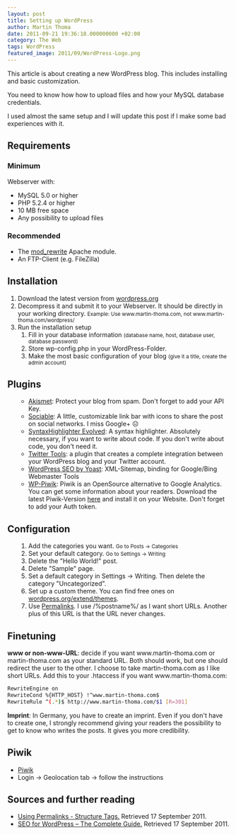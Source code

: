 ```yaml
---
layout: post
title: Setting up WordPress
author: Martin Thoma
date: 2011-09-21 19:36:18.000000000 +02:00
category: The Web
tags: WordPress
featured_image: 2011/09/WordPress-Logo.png
---
```

This article is about creating a new WordPress blog. This includes installing and basic customization. 

You need to know how how to upload files and how your MySQL database credentials.

I used almost the same setup and I will update this post if I make some bad experiences with it.

<h2>Requirements</h2>
<h3>Minimum</h3>
Webserver with:
<ul>
	<li>MySQL 5.0 or higher</li>
	<li>PHP 5.2.4 or higher</li>
	<li>10 MB free space</li>
	<li>Any possibility to upload files</li>
</ul>
<h3>Recommended</h3>
<ul>
	<li>The <a href="http://httpd.apache.org/docs/2.2/mod/mod_rewrite.html">mod_rewrite</a> Apache module.</li>
	<li>An FTP-Client (e.g. FileZilla)</li>
</ul>
<h2>Installation</h2>
<ol>
	<li>Download the latest version from <a href="http://wordpress.org/download/">wordpress.org</a></li>
	<li>Decompress it and submit it to your Webserver. It should be directly in your working directory.
<small>Example: Use www.martin-thoma.com, not www.martin-thoma.com/wordpress/</small></li>
	<li>Run the installation setup
<ol>
	<li>Fill in your database information
<small>(database name, host, database user, database password)</small></li>
	<li>Store <span class="inline-file">wp-config.php</span> in your WordPress-Folder.</li>
	<li>Make the most basic configuration of your blog
<small>(give it a title, create the admin account)</small></li>
</ol>
</li>
</ol>
<h2>Plugins</h2>
<ol>
<ul>
	<li><a href="http://akismet.com/">Akismet</a>: Protect your blog from spam. Don't forget to add your API Key.</li>
	<li><a href="http://wordpress.org/extend/plugins/sociable">Sociable</a>: A little, customizable link bar with icons to share the post on social networks. I miss Google+ ☹</li>
	<li><a href="http://wordpress.org/extend/plugins/syntaxhighlighter/">SyntaxHighlighter Evolved</a>: A syntax highlighter. Absolutely necessary, if you want to write about code. If you don't write about code, you don't need it.</li>
	<li><a href="http://wordpress.org/extend/plugins/twitter-tools/">Twitter Tools</a>: a plugin that creates a complete integration between your WordPress blog and your Twitter account.</li>
	<li><a href="http://wordpress.org/extend/plugins/wordpress-seo/">WordPress SEO by Yoast</a>: XML-Sitemap, binding for Google/Bing Webmaster Tools</li>
	<li><a href="http://wordpress.org/extend/plugins/wp-piwik/">WP-Piwik</a>: Piwik is an OpenSource alternative to Google Analytics. You can get some information about your readers.
Download the latest Piwik-Version <a href="http://piwik.org/">here</a> and install it on your Website. Don't forget to add your Auth token.</li>
</ul>
</ol>
<h2>Configuration</h2>
<ol>
<ol>
	<li>Add the categories you want.
<small>Go to Posts &rarr; Categories</small></li>
	<li>Set your default category.
<small>Go to Settings &rarr; Writing</small></li>
	<li>Delete the "Hello World!" post.</li>
	<li>Delete "Sample" page.</li>
	<li>Set a default category in Settings &rarr; Writing. Then delete the category "Uncategorized".</li>
	<li>Set up a custom theme. You can find free ones on <a href="http://wordpress.org/extend/themes">wordpress.org/extend/themes</a>.</li>
	<li>Use <a href="http://codex.wordpress.org/Using_Permalinks">Permalinks</a>. I use <span class="inline-code">/%postname%/</span> as I want short URLs. Another plus of this URL is that the URL never changes.</li>
</ol>
</ol>
<h2>Finetuning</h2>
<strong>www or non-www-URL</strong>: decide if you want www.martin-thoma.com or martin-thoma.com as your standard URL. Both should work, but one should redirect the user to the other. I choose to take martin-thoma.com as I like short URLs. Add this to your .htaccess if you want www.martin-thoma.com:

```bash
RewriteEngine on
RewriteCond %{HTTP_HOST} !^www.martin-thoma.com$
RewriteRule ^(.*)$ http://www.martin-thoma.com/$1 [R=301]
```


<strong>Imprint</strong>: In Germany, you have to create an imprint. Even if you don't have to create one, I strongly recommend giving your readers the possibility to get to know who writes the posts. It gives you more credibility.

<h2>Piwik</h2>
<ul>
  <li><a href="http://piwik.org/">Piwik</a></li>
  <li>Login &rarr; Geolocation tab &rarr; follow the instructions</li>
</ul>

<h2>Sources and further reading</h2>
<ul>
	<li><a href="http://codex.wordpress.org/Using_Permalinks#Structure_Tags">Using Permalinks - Structure Tags.</a> Retrieved 17 September 2011.</li>
	<li><a href="http://www.jimwestergren.com/seo-for-wordpress-blogs/">SEO for WordPress &ndash; The Complete Guide.</a> Retrieved 17 September 2011.</li>
</ul>
